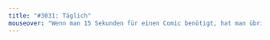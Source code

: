 ```yaml
---
title: "#3031: Täglich"
mouseover: "Wenn man 15 Sekunden für einen Comic benötigt, hat man übrigens über 12 Stunden Lesematerial."
---
```


